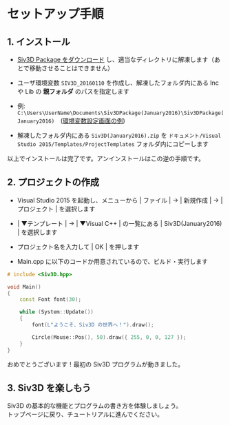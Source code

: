 ﻿# セットアップ手順

## 1. インストール
- <a href="http://siv3d.jp/downloads/Siv3D/Siv3DPackage(January2016).zip" target="_blank">Siv3D Package をダウンロード</a> し、適当なディレクトリに解凍します（あとで移動させることはできません）

- ユーザ環境変数 `SIV3D_20160110` を作成し、解凍したフォルダ内にある Inc や Lib の **親フォルダ** のパスを指定します
 - 例: `C:\Users\UserName\Documents\Siv3DPackage(January2016)\Siv3DPackage(January2016)`　(<a href="resource/env7.png" target="_blank">環境変数設定画面の例</a>)

- 解凍したフォルダ内にある `Siv3D(January2016).zip` を `ドキュメント/Visual Studio 2015/Templates/ProjectTemplates` フォルダ内にコピーします

以上でインストールは完了です。アンインストールはこの逆の手順です。  

## 2. プロジェクトの作成
- Visual Studio 2015 を起動し、メニューから | ファイル | → | 新規作成 | → | プロジェクト | を選択します

- | ▼テンプレート | → | ▼Visual C++ | の一覧にある | Siv3D(January2016) | を選択します

-  プロジェクト名を入力して | OK | を押します

- Main.cpp に以下のコードか用意されているので、ビルド・実行します
```cpp
# include <Siv3D.hpp>

void Main()
{
	const Font font(30);

	while (System::Update())
	{
		font(L"ようこそ、Siv3D の世界へ！").draw();

		Circle(Mouse::Pos(), 50).draw({ 255, 0, 0, 127 });
	}
}
```
おめでとうございます！最初の Siv3D プログラムが動きました。

## 3. Siv3D を楽しもう
Siv3D の基本的な機能とプログラムの書き方を体験しましょう。  
トップページに戻り、チュートリアルに進んでください。


